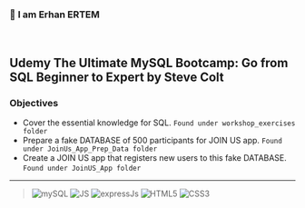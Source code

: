 ### 👋 **I am Erhan ERTEM**

&emsp;

## Udemy The Ultimate MySQL Bootcamp: Go from SQL Beginner to Expert by Steve Colt

### **Objectives**

- Cover the essential knowledge for SQL. `Found under workshop_exercises folder`
- Prepare a fake DATABASE of 500 participants for JOIN US app. `Found under JoinUs_App_Prep_Data folder`
- Create a JOIN US app that registers new users to this fake DATABASE. `Found under JoinUS_App folder`

---

> ![mySQL](https://img.shields.io/badge/MySQL-005C84?style=for-the-badge&logo=mysql&logoColor=white) ![JS](https://img.shields.io/badge/JavaScript-323330?style=for-the-badge&logo=javascript&logoColor=F7DF1E) ![expressJs](https://img.shields.io/badge/Express.js-000000?style=for-the-badge&logo=express&logoColor=white) ![HTML5](https://img.shields.io/badge/HTML5-E34F26?style=for-the-badge&logo=html5&logoColor=white) ![CSS3](https://img.shields.io/badge/CSS3-1572B6?style=for-the-badge&logo=css3&logoColor=white)

&emsp;
